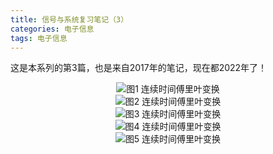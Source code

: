 ```yaml
---
title: 信号与系统复习笔记（3）
categories: 电子信息  
tags: 电子信息 
---
```

这是本系列的第3篇，也是来自2017年的笔记，现在都2022年了！

<div align=center><img src="/public/image/信号与系统/12.jpg"/>图1 连续时间傅里叶变换</div>
<div align=center><img src="/public/image/信号与系统/13.jpg"/>图2 连续时间傅里叶变换</div>
<div align=center><img src="/public/image/信号与系统/14.jpg"/>图3 连续时间傅里叶变换</div>
<div align=center><img src="/public/image/信号与系统/15.jpg"/>图4 连续时间傅里叶变换</div>
<div align=center><img src="/public/image/信号与系统/16.jpg"/>图5 连续时间傅里叶变换</div>
